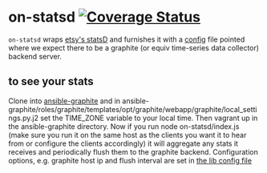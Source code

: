 # on-statsd [![Coverage Status](https://coveralls.io/repos/RackHD/on-statsd/badge.svg?branch=master&service=github)](https://coveralls.io/github/RackHD/on-statsd?branch=master)


`on-statsd` wraps [etsy's statsD](https://github.com/etsy/statsd) and
furnishes it with a [config](./lib/config) file pointed where we expect
there to be a graphite (or equiv time-series data collector) backend
server.


to see your stats
-----------------
Clone into [ansible-graphite](https://github.com/dmichel1/ansible-graphite) and in
ansible-graphite/roles/graphite/templates/opt/graphite/webapp/graphite/local_settings.py.j2
set the TIME_ZONE variable to your local time. Then vagrant up in the ansible-graphite
directory. Now if you run node on-statsd/index.js (make sure you run it on the same
host as the clients you want it to hear from or configure the clients accordingly) it will
aggregate any stats it receives and periodically flush them to the graphite backend.
Configuration options, e.g. graphite host ip and flush interval
are set in [the lib config file](./lib/config.js)

